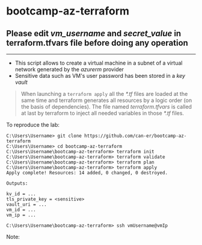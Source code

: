 # bootcamp-az-terraform

## Please edit *vm_username* and *secret_value* in **terraform.tfvars** file before doing any operation
----------------------------------------------
* This script allows to create a virtual machine in a subnet of a virtual network generated by the *azurerm* provider
* Sensitive data such as VM's user password has been stored in a *key vault*

> When launching a `terraform apply` all the *\*.tf* files are loaded at the same time and terraform generates all resources by a logic order (on the basis of dependencies). 
> The file named *terraform.tfvars* is called at last by terraform to inject all needed variables in those *\*.tf* files.

To reproduce the lab:

```
C:\Users\Username> git clone https://github.com/can-er/bootcamp-az-terraform
C:\Users\Username> cd bootcamp-az-terraform
C:\Users\Username\bootcamp-az-terraform> terraform init
C:\Users\Username\bootcamp-az-terraform> terraform validate
C:\Users\Username\bootcamp-az-terraform> terraform plan
C:\Users\Username\bootcamp-az-terraform> terraform apply
Apply complete! Resources: 14 added, 0 changed, 0 destroyed.

Outputs:

kv_id = ...
tls_private_key = <sensitive>
vault_uri = ...
vm_id = ...
vm_ip = ...

C:\Users\Username\bootcamp-az-terraform> ssh vmUsername@vmIp
```

Note: 

